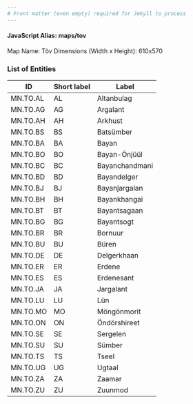 ```yaml
---
# Front matter (even empty) required for Jekyll to process
---
```


#### JavaScript Alias: maps/tov

Map Name: Töv
Dimensions (Width x Height): 610x570





### List of Entities

ID | Short label | Label
---|---|---|
MN.TO.AL | AL | Altanbulag
MN.TO.AG | AG | Argalant
MN.TO.AH | AH | Arkhust
MN.TO.BS | BS | Batsümber		
MN.TO.BA | BA | Bayan
MN.TO.BO | BO | Bayan-Önjüül
MN.TO.BC | BC | Bayanchandmani
MN.TO.BD | BD | Bayandelger		
MN.TO.BJ | BJ | Bayanjargalan
MN.TO.BH | BH | Bayankhangai
MN.TO.BT | BT | Bayantsagaan
MN.TO.BG | BG | Bayantsogt		
MN.TO.BR | BR | Bornuur
MN.TO.BU | BU | Büren
MN.TO.DE | DE | Delgerkhaan
MN.TO.ER | ER | Erdene		
MN.TO.ES | ES | Erdenesant
MN.TO.JA | JA | Jargalant
MN.TO.LU | LU | Lün
MN.TO.MO | MO | Möngönmorit		
MN.TO.ON | ON | Öndörshireet
MN.TO.SE | SE | Sergelen
MN.TO.SU | SU | Sümber
MN.TO.TS | TS | Tseel		
MN.TO.UG | UG | Ugtaal
MN.TO.ZA | ZA | Zaamar
MN.TO.ZU | ZU | Zuunmod